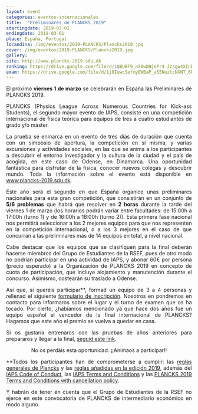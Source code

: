 ```yaml
---
layout: event
categories: eventos-internacionales
title:  "Preliminares de PLANCKS 2019"
startingdate: 2019-03-01
endingdate: 2019-03-01
place: España, Portugal
locandina: /img/eventos/2019-PLANCKS/Plancks2019.jpg
cover: /img/eventos/2019-PLANCKS/Plancks2019.jpg
gallery:
site: http://www.plancks-2019.sdu.dk
ranking: https://drive.google.com/file/d/18BUBT9_nS0wDNjePr4-Jzsgw4XInbLjp/view?usp=sharing
exam: https://drive.google.com/file/d/1j0IewcSefmyEWBaP_a55NuztcNXNT_6k/view?usp=sharing
---
```

<p style="text-align: justify;">
El próximo <strong>viernes 1 de marzo</strong> se celebrarán en España las Preliminares de PLANCKS 2019.
</p>
<p style="text-align: justify;">
PLANCKS (Physics League Across Numerous Countries for Kick-ass Students), el segundo mayor evento de IAPS, consiste en una competición internacional de física teórica para equipos de tres a cuatro estudiantes de grado y/o máster.
</p>
<p style="text-align: justify;">
La prueba se enmarca en un evento de tres días de duración que cuenta con un simposio de apertura, la competición en sí misma, y varias excursiones y actividades sociales, en las que se anima a los participantes a descubrir el entorno investigador y la cultura de la ciudad y el país de acogida, en este caso de Odense, en Dinamarca. Una oportunidad fantástica para disfrutar de la física, conocer nuevos colegas y descubrir mundo. Toda la información sobre el evento está disponible en <a href="http://www.plancks-2019.sdu.dk/">www.plancks-2019.sdu.dk</a>.
</p>
<p style="text-align: justify;">
Este año será el segundo en que España organice unas preliminares nacionales para esta gran competición, que consistirán en un conjunto de <strong>5/6 problemas</strong> que habrá que resolver en <strong>2 horas</strong> durante la tarde del viernes 1 de marzo (los horarios podrán variar entre facultades: de 15:00h a 17:00h (turno 1) y de 16:00h a 18:00h (turno 2)). Esta primera fase nacional nos permitirá seleccionar a los 2 mejores equipos para que nos representen en la competición internacional, o a los 3 mejores en el caso de que concurran a las preliminares más de 14 equipos en total, a nivel nacional.
</p>
<p style="text-align: justify;">
Cabe destacar que los equipos que se clasifiquen para la final deberán hacerse miembros del Grupo de Estudiantes de la RSEF, pues de otro modo no podrían participar en una actividad de IAPS, y abonar 60€ por persona (precio esperado) a la Organización de PLANCKS 2019 en concepto de cuota de participación, que incluye alojamiento y manutención durante el concurso. Asimismo, costearán su traslado a Odense.
</p>
<p style="text-align: justify;">
Así que, si queréis participar**, formad un equipo de 3 a 4 personas y rellenad el siguiente <a href="https://goo.gl/forms/Utcq9gl5M044Da9t1">formulario de inscripción</a>. Nosotros en pondremos en contacto para informaros sobre el lugar y el turno de examen que os ha tocado. Por cierto, ¿habíamos mencionado ya que hace dos años fue un equipo español el vencedor de la final internacional de PLANCKS? Hagamos que este año el premio se vuelva a quedar en casa.
</p>
<p style="text-align: justify;">
Si os gustaría entrenaros con las pruebas de años anteriores para prepararos y llegar a la final, <a href="https://drive.google.com/file/d/1-MG6AJS1hoHyi_QHD3r70eiEeJ_ITCre/view?usp=sharing">seguid este link</a>.
</p>

<center>No os perdáis esta oportunidad. ¡¡Animaos a participar!!</center>

<p style="text-align: justify;">
**Todos los participantes han de comprometerse a cumplir: las <a href="https://www.iaps.info/wp-content/uploads/2016/09/PLANCKS_rules.pdf">reglas generales de Plancks</a> y las <a href="http://www.plancks-2019.sdu.dk/files/AdditionGeneralPLANCKSrules.pdf">reglas añadidas en la edición 2019</a>, además del <a href="http://www.iaps.info/wp-content/uploads/2016/09/Code-of-Conduct_2016-1.pdf">IAPS Code of Conduct</a>, las <a href="http://www.iaps.info/wp-content/uploads/2017/09/iaps-Terms-and-Conditions.pdf">IAPS Terms and Conditions</a> y las <a href="https://drive.google.com/file/d/1fHiIC3q2DXmbX65MKAs3q4bVKwz_t43B/view?usp=sharing">PLANCKS 2019 Terms and Conditions with cancellation policy</a>.
</p>

<p style="text-align: justify;">
Y habrán de tener en cuenta que el Grupo de Estudiantes de la RSEF no ejerce en este convocatoria de PLANCKS de intermediario económico en modo alguno.
</p>
